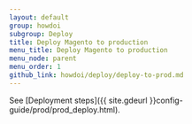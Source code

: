 ```yaml
---
layout: default
group: howdoi
subgroup: Deploy
title: Deploy Magento to production
menu_title: Deploy Magento to production
menu_node: parent
menu_order: 1
github_link: howdoi/deploy/deploy-to-prod.md
---
```


See [Deployment steps]({{ site.gdeurl }}config-guide/prod/prod_deploy.html).
